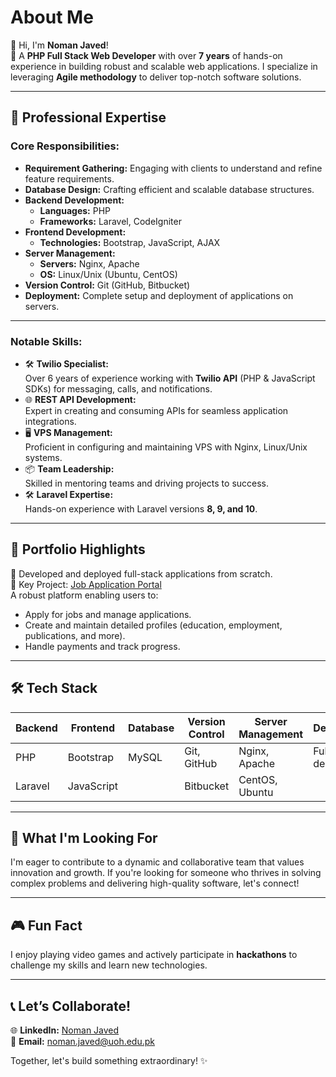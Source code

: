 # About Me

👋 Hi, I'm **Noman Javed**!  
🎯 A **PHP Full Stack Web Developer** with over **7 years** of hands-on experience in building robust and scalable web applications. I specialize in leveraging **Agile methodology** to deliver top-notch software solutions.

---

## 💼 **Professional Expertise**

### **Core Responsibilities:**
- **Requirement Gathering:** Engaging with clients to understand and refine feature requirements.
- **Database Design:** Crafting efficient and scalable database structures.
- **Backend Development:** 
  - **Languages:** PHP  
  - **Frameworks:** Laravel, CodeIgniter
- **Frontend Development:** 
  - **Technologies:** Bootstrap, JavaScript, AJAX
- **Server Management:** 
  - **Servers:** Nginx, Apache  
  - **OS:** Linux/Unix (Ubuntu, CentOS)
- **Version Control:** Git (GitHub, Bitbucket)
- **Deployment:** Complete setup and deployment of applications on servers.

---

### **Notable Skills:**
- 🛠 **Twilio Specialist:**  
  Over 6 years of experience working with **Twilio API** (PHP & JavaScript SDKs) for messaging, calls, and notifications.
- 🌐 **REST API Development:**  
  Expert in creating and consuming APIs for seamless application integrations.
- 🖥 **VPS Management:**  
  Proficient in configuring and maintaining VPS with Nginx, Linux/Unix systems.
- 📦 **Team Leadership:**  
  Skilled in mentoring teams and driving projects to success.
- 🛠 **Laravel Expertise:**  
  Hands-on experience with Laravel versions **8, 9, and 10**.

---

## 🌟 **Portfolio Highlights**
🚀 Developed and deployed full-stack applications from scratch.  
📂 Key Project: [Job Application Portal](#)  
A robust platform enabling users to:
- Apply for jobs and manage applications.
- Create and maintain detailed profiles (education, employment, publications, and more).
- Handle payments and track progress.

---

## 🛠 **Tech Stack**
| **Backend** | **Frontend** | **Database** | **Version Control** | **Server Management** | **Deployment** |
|-------------|--------------|--------------|----------------------|-----------------------|----------------|
| PHP         | Bootstrap    | MySQL        | Git, GitHub          | Nginx, Apache         | Full-stack deployment |
| Laravel     | JavaScript   |              | Bitbucket            | CentOS, Ubuntu        |                |

---

## 🌱 **What I'm Looking For**
I'm eager to contribute to a dynamic and collaborative team that values innovation and growth. If you're looking for someone who thrives in solving complex problems and delivering high-quality software, let's connect!

---

## 🎮 **Fun Fact**
I enjoy playing video games and actively participate in **hackathons** to challenge my skills and learn new technologies.

---

## 📞 **Let’s Collaborate!**
🌐 **LinkedIn:** [Noman Javed](https://www.linkedin.com/in/noman-javed/)  
📧 **Email:** noman.javed@uoh.edu.pk

Together, let's build something extraordinary! ✨
